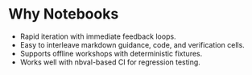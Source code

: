 # Why Notebooks

- Rapid iteration with immediate feedback loops.
- Easy to interleave markdown guidance, code, and verification cells.
- Supports offline workshops with deterministic fixtures.
- Works well with nbval-based CI for regression testing.
